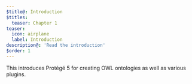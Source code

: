 ```yaml
---
$title@: Introduction
$titles:
  teaser: Chapter 1
teaser:
  icon: airplane
  label: Introduction
description@: 'Read the introduction'
$order: 1
---
```


This introduces Protégé 5 for creating OWL ontologies as well as various plugins.